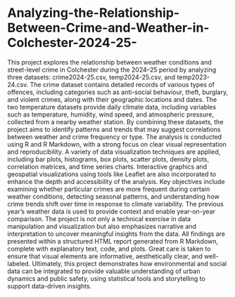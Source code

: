 # Analyzing-the-Relationship-Between-Crime-and-Weather-in-Colchester-2024-25-
This project explores the relationship between weather conditions and street-level crime in Colchester during the 2024–25 period by analyzing three datasets: crime2024-25.csv, temp2024-25.csv, and temp2023-24.csv. The crime dataset contains detailed records of various types of offences, including categories such as anti-social behaviour, theft, burglary, and violent crimes, along with their geographic locations and dates. The two temperature datasets provide daily climate data, including variables such as temperature, humidity, wind speed, and atmospheric pressure, collected from a nearby weather station. By combining these datasets, the project aims to identify patterns and trends that may suggest correlations between weather and crime frequency or type. The analysis is conducted using R and R Markdown, with a strong focus on clear visual representation and reproducibility. A variety of data visualization techniques are applied, including bar plots, histograms, box plots, scatter plots, density plots, correlation matrices, and time series charts. Interactive graphics and geospatial visualizations using tools like Leaflet are also incorporated to enhance the depth and accessibility of the analysis. Key objectives include examining whether particular crimes are more frequent during certain weather conditions, detecting seasonal patterns, and understanding how crime trends shift over time in response to climate variability. The previous year’s weather data is used to provide context and enable year-on-year comparison. The project is not only a technical exercise in data manipulation and visualization but also emphasizes narrative and interpretation to uncover meaningful insights from the data. All findings are presented within a structured HTML report generated from R Markdown, complete with explanatory text, code, and plots. Great care is taken to ensure that visual elements are informative, aesthetically clear, and well-labeled. Ultimately, this project demonstrates how environmental and social data can be integrated to provide valuable understanding of urban dynamics and public safety, using statistical tools and storytelling to support data-driven insights.
